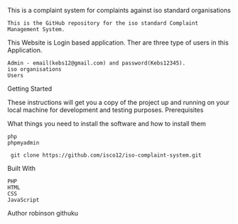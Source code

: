

This is a complaint system for complaints against iso standard organisations

    This is the GitHub repository for the iso standard Complaint Management System.

This Website is Login based application. Ther are three type of users in this Application.

    Admin - email(kebs12@gmail.com) and password(Kebs12345).
    iso organisations
    Users

Getting Started

These instructions will get you a copy of the project up and running on your local machine for development and testing purposes.
Prerequisites

What things you need to install the software and how to install them

    php
    phpmyadmin

     git clone https://github.com/isco12/iso-complaint-system.git

Built With

    PHP
    HTML
    CSS
    JavaScript

Author
robinson githuku